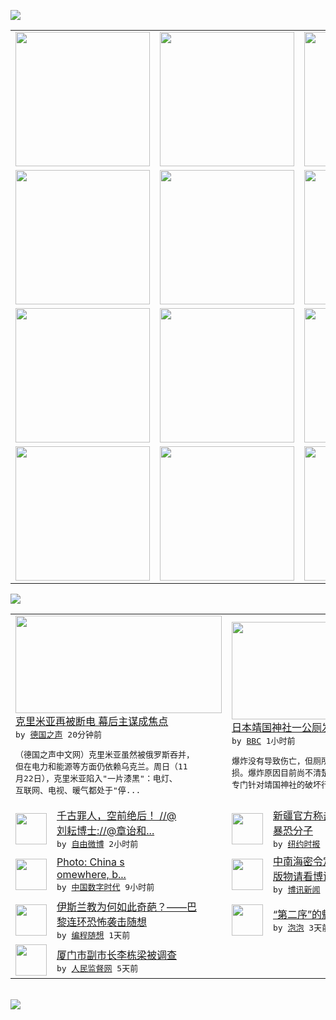 

<a href="https://github.com/greatfire/z/raw/master/FreeBrowser.apk"><img src="https://raw.githubusercontent.com/greatfire/wiki/master/x/header.png" /></a><table><tr><td width="262" align="center" valign="center"><a href="https://github.com/greatfire/wiki/wiki/nyt" title="纽约时报中文网 国际纵览"><img src="https://raw.githubusercontent.com/greatfire/wiki/master/x/nyt_flag.png" width="215"/></a></td><td width="262" align="center" valign="center"><a href="https://github.com/greatfire/wiki/wiki/dw" title=""><img src="https://raw.githubusercontent.com/greatfire/wiki/master/x/dw_flag.png" width="215"/></a></td><td width="262" align="center" valign="center"><a href="https://github.com/greatfire/wiki/wiki/rmjd" title=""><img src="https://raw.githubusercontent.com/greatfire/wiki/master/x/rmjd_flag.png" width="215"/></a></td></tr><tr><td width="262" align="center" valign="center"><a href="https://github.com/paopaonetizen/website" title="泡泡 - 未经审查的互联网信息"><img src="https://raw.githubusercontent.com/greatfire/wiki/master/x/pp_flag.png" width="215"/></a></td><td width="262" align="center" valign="center"><a href="https://github.com/getlantern/mirror" title="以及自由微博和GreatFire.org官方中文论坛"><img src="https://raw.githubusercontent.com/greatfire/wiki/master/x/lantern_flag.png" width="215"/></a></td><td width="262" align="center" valign="center"><a href="https://github.com/cdtmirrors/m/" title=""><img src="https://raw.githubusercontent.com/greatfire/wiki/master/x/cdt_flag.png" width="215"/></a></td></tr><tr><td width="262" align="center" valign="center"><a href="https://github.com/program-think/blog" title="编程随想的博客"><img src="https://raw.githubusercontent.com/greatfire/wiki/master/x/pt_flag.png" width="215"/></a></td><td width="262" align="center" valign="center"><a href="https://github.com/greatfire/wiki/wiki/bbc" title=""><img src="https://raw.githubusercontent.com/greatfire/wiki/master/x/bbc_flag.png" width="215"/></a></td><td width="262" align="center" valign="center"><a href="https://github.com/freeweibo/s" title="自由微博 - 匿名和不受屏蔽的新浪微博搜索"><img src="https://raw.githubusercontent.com/greatfire/wiki/master/x/fw_flag.png" width="215"/></a></td></tr><tr><td width="262" align="center" valign="center"><a href="https://github.com/greatfire/wiki/wiki/google" title=""><img src="https://raw.githubusercontent.com/greatfire/wiki/master/x/google_flag.png" width="215"/></a></td><td width="262" align="center" valign="center"><a href="https://github.com/bxnews/boxun" title=""><img src="https://raw.githubusercontent.com/greatfire/wiki/master/x/bx_flag.png" width="215"/></a></td><td width="262" align="center" valign="center"><a href="https://github.com/greatfire/wiki/wiki/open-source" title="欢迎访问GreatFire.org开发者项目网站"><img src="https://raw.githubusercontent.com/greatfire/wiki/master/x/open-source_flag.png" width="215"/></a></td></tr></table><img src="https://raw.githubusercontent.com/greatfire/wiki/master/x/newsfeed text.png" /><table cols="4"><tr><td colspan="2" width="380"><a href="http://dw.com/p/1HAZU?maca=chi-GK-text-greatfire-all-chinese-15625-xml-mrss"><img src="http://www.dw.com/image/0,,18867424_302,00.jpg" width="330" height="156"/></a></br><a href="http://dw.com/p/1HAZU?maca=chi-GK-text-greatfire-all-chinese-15625-xml-mrss">克里米亚再被断电 幕后主谋成焦点</a></br><kbd> by <a href="http://dw.de">德国之声</a> 20分钟前 </kbd></br><pre>（德国之声中文网）克里米亚虽然被俄罗斯吞并，<br/>但在电力和能源等方面仍依赖乌克兰。周日（11<br/>月22日），克里米亚陷入"一片漆黑"：电灯、<br/>互联网、电视、暖气都处于"停...</pre></td><td colspan="2" width="380"><a href="http://www.bbc.com/zhongwen/simp/world/2015/11/151123_yasukuni_shrine_blast"><img src="http://a.files.bbci.co.uk/worldservice/live/assets/images/2014/01/11/140111052620_cn_yasukuni_144x81_reuters_nocredit.jpg" width="330" height="156"/></a></br><a href="http://www.bbc.com/zhongwen/simp/world/2015/11/151123_yasukuni_shrine_blast">日本靖国神社一公厕发生小型爆炸</a></br><kbd> by <a href="http://www.bbc.co.uk/zhongwen/simp">BBC</a> 1小时前 </kbd></br><pre>爆炸没有导致伤亡，但厕所的屋顶、地板和墙体受<br/>损。爆炸原因目前尚不清楚。警方怀疑这起爆炸是<br/>专门针对靖国神社的破坏行为。</pre></td></tr><tr><td><img src="https://raw.githubusercontent.com/greatfire/wiki/master/x/fw_logo.png" width="50" height="50"/></td><td width="280"><a href="https://freeweibo.com/weibo/3912383841843746">千古罪人，空前绝后！ //@<br/>刘耘博士://@章诒和...</a></br><kbd> by <a href="https://freeweibo.com/">自由微博</a> 2小时前 </kbd></td><td><img src="https://raw.githubusercontent.com/greatfire/wiki/master/x/nyt_logo.png" width="50" height="50"/></td><td width="280"><a href="https://d3qlz4p8smvoli.cloudfront.net/china/20151123/c23xinjiang/">新疆官方称击毙28名涉煤矿案<br/>暴恐分子</a></br><kbd> by <a href="http://m.cn.nytimes.com/">纽约时报</a> 6小时前 </kbd></td></tr><tr><td><img src="http://chinadigitaltimes.net/chinese/files/2015/11/22855006369_197670202d_z.jpg" width="50" height="50"/></td><td width="280"><a href="http://feedproxy.google.com/~r/chinadigitaltimes/IyPt/~3/VHd3vzvSVek/">Photo: China s<br/>omewhere, b...</a></br><kbd> by <a href="http://chinadigitaltimes.net/chinese/">中国数字时代</a> 9小时前 </kbd></td><td><img src="https://raw.githubusercontent.com/greatfire/wiki/master/x/bx_logo.png" width="50" height="50"/></td><td width="280"><a href="http://www.boxun.com/news/gb/china/2015/11/201511231333.shtml">中南海密令定点打击海外敌对出<br/>版物请看博讯热点：打压...</a></br><kbd> by <a href="http://www.boxun.com">博讯新闻</a> 11小时前 </kbd></td></tr><tr><td><img src="http://lh3.googleusercontent.com/234j-5ESLa0EnVKddRD8H3aXa-jkrBGFCvG2zmTU-jVDu2XQkrMmtwqyAVUoBigPY2SHbp9dGViZSwoA_FbUyMBiI26Ex012BuTVzCvacomAjwmD2omXXzlcSytN5MxM1vdPlrzvuQ" width="50" height="50"/></td><td width="280"><a href="http://feedproxy.google.com/~r/programthink/~3/LIGoNg2WTXA/Why-Islam-Is-Different-from-Other-Religions.html">伊斯兰教为何如此奇葩？——巴<br/>黎连环恐怖袭击随想</a></br><kbd> by <a href="http://program-think.blogspot.com">编程随想</a> 1天前 </kbd></td><td><img src="https://raw.githubusercontent.com/greatfire/wiki/master/x/pp_logo.png" width="50" height="50"/></td><td width="280"><a href="https://pao-pao.net/article/640">“第二序”的魅力</a></br><kbd> by <a href="https://pao-pao.net">泡泡</a> 3天前 </kbd></td></tr><tr><td><img src="https://raw.githubusercontent.com/greatfire/wiki/master/x/rmjd_logo.png" width="50" height="50"/></td><td width="280"><a href="http://www.rmjdw.com//fanfuqianshao/20151118/15238.html">厦门市副市长李栋梁被调查 </a></br><kbd> by <a href="http://www.rmjdw.com/">人民监督网</a> 5天前 </kbd></td></table></br><a href="https://github.com/greatfire/z/raw/master/FreeBrowser.apk"><img src="https://raw.githubusercontent.com/greatfire/wiki/master/x/download app.png" /></a>